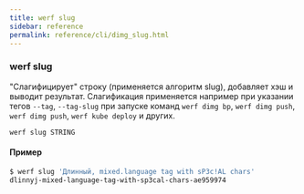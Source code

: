 ```yaml
---
title: werf slug
sidebar: reference
permalink: reference/cli/dimg_slug.html
---
```



### werf slug
"Слагифицирует" строку (применяется алгоритм slug), добавляет хэш и выводит результат. Слагификация применяется например при указании тегов `--tag`, `--tag-slug` при запуске команд `werf dimg bp`, `werf dimg push`, `werf dimg push`, `werf kube deploy`  и других.

```
werf slug STRING
```

#### Пример

```bash
$ werf slug 'Длинный, mixed.language tag with sP3c!AL chars'
dlinnyj-mixed-language-tag-with-sp3cal-chars-ae959974
```
